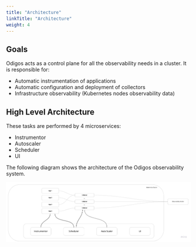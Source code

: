 ```yaml
---
title: "Architecture"
linkTitle: "Architecture"
weight: 4
---
```


## Goals

Odigos acts as a control plane for all the observability needs in a cluster. It is responsible for:

- Automatic instrumentation of applications
- Automatic configuration and deployment of collectors
- Infrastructure observability (Kubernetes nodes observability data)

## High Level Architecture

These tasks are performed by 4 microservices:

- Instrumentor
- Autoscaler
- Scheduler
- UI

The following diagram shows the architecture of the Odigos observability system.

![](Odigos_Arch.jpg)
